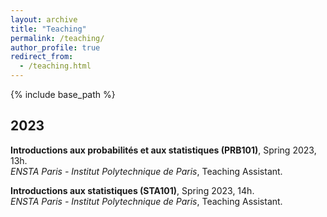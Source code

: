 ```yaml
---
layout: archive
title: "Teaching"
permalink: /teaching/
author_profile: true
redirect_from:
  - /teaching.html
---
```


{% include base_path %}

## 2023

**Introductions aux probabilités et aux statistiques (PRB101)**, Spring 2023, 13h.\
*ENSTA Paris - Institut Polytechnique de Paris*, Teaching Assistant.

**Introductions aux statistiques (STA101)**, Spring 2023, 14h.\
*ENSTA Paris - Institut Polytechnique de Paris*, Teaching Assistant.
